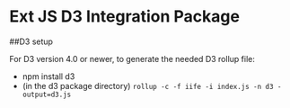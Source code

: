 # Ext JS D3 Integration Package

##D3 setup

For D3 version 4.0 or newer, to generate the needed D3 rollup file:
 
 - npm install d3
 - (in the d3 package directory)
 `rollup -c -f iife -i index.js -n d3 -output=d3.js`
